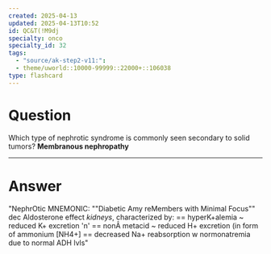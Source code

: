 ```yaml
---
created: 2025-04-13
updated: 2025-04-13T10:52
id: QC&T(!M9dj
specialty: onco
specialty_id: 32
tags:
  - "source/ak-step2-v11:": 
  - theme/uworld::10000-99999::22000+::106038
type: flashcard
---
```


# Question
Which type of nephrotic syndrome is commonly seen secondary to solid tumors?    **Membranous nephropathy**

---

# Answer
"NephrOtic MNEMONIC: ""Diabetic Amy reMembers with Minimal Focus""  dec Aldosterone effect *kidneys*, characterized by: == hyperK+alemia ~ reduced K+ excretion 'n' == nonÂ metacid ~ reduced H+ excretion (in form of ammonium [NH4+] == decreased Na+ reabsorption w normonatremia due to normal ADH lvls"